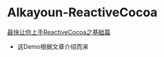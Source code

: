 # Alkayoun-ReactiveCocoa
 [最快让你上手ReactiveCocoa之基础篇](http://www.jianshu.com/p/87ef6720a096)
* 这Demo根据文章介绍而来

